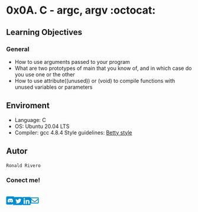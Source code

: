 # 0x0A. C - argc, argv :octocat:

## Learning Objectives
### General

- How to use arguments passed to your program
- What are two prototypes of main that you know of, and in which case do you use one or the other
- How to use attribute((unused)) or (void) to compile functions with unused variables or parameters

## Enviroment

- Language: C
- OS: Ubuntu 20.04 LTS
- Compiler: gcc 4.8.4
Style guidelines: [Betty style](https://github.com/holbertonschool/Betty/wiki)

## Autor
```
Ronald Rivero
```
### Conect me!
<br>
<a href ="https://discord.gg/4QNsYMAa4t" target="_blank" rel="noreferrer noopener"> <img align="left" src="https://raw.githubusercontent.com/ralexrivero/xelar_theme_profile/main/icons/discord-brands_blue.svg" alt="Ronald Rivero | Discord" width="22px"> </a>
<a href="https://twitter.com/ralex_uy" target="_blank"> <img align="left" alt="Ronald Rivero | Twitter" width="22px" src="https://raw.githubusercontent.com/ralexrivero/xelar_theme_profile/main/icons/twitter-square-brands_blue.svg" /> </a>
<a href="https://www.linkedin.com/in/ronald-rivero/" target="_blank"> <img align="left" alt="Ronald Rivero | LinkedIn" width="22px" src="https://raw.githubusercontent.com/ralexrivero/xelar_theme_profile/main/icons/linkedin-brands_blue.svg" /> </a>
<a href="mailto:ralexrivero@gmail.com?subject=Contact" target="_blank"><img align="left" width="22" src="https://raw.githubusercontent.com/ralexrivero/xelar_theme_profile/main/icons/envelope-regular_blue.svg" alt="email me"> </a>
<br>

